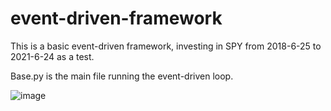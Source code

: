 # event-driven-framework
This is a basic event-driven framework, investing in SPY from 2018-6-25 to 2021-6-24 as a test.

Base.py is the main file running the event-driven loop.


![image](https://user-images.githubusercontent.com/71861810/123497078-859a7f80-d5f9-11eb-957f-37cb721ab5ad.png)

